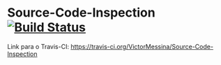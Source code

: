 Source-Code-Inspection [![Build Status](https://travis-ci.org/VictorMessina/Source-Code-Inspection.svg?branch=master)](https://travis-ci.org/VictorMessina/Source-Code-Inspection)
======================

Link para o Travis-CI: https://travis-ci.org/VictorMessina/Source-Code-Inspection
